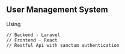 ## User Management System
Using 
```
// Backend - Laravel
// Frontend - React
// Restful Api with sanctum authentication
```
